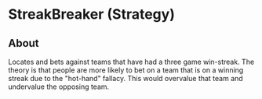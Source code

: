 # StreakBreaker (Strategy)

## About
Locates and bets against teams that have had a three game win-streak. The theory
is that people are more likely to bet on a team that is on a winning streak
due to the "hot-hand" fallacy. This would overvalue that team and undervalue
the opposing team.
